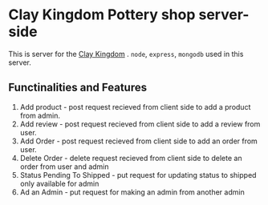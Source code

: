 # Clay Kingdom Pottery shop server-side

This is server for the [Clay Kingdom](https://clay-kingdom.web.app/) . 
`node`, `express`, `mongodb` used in this server. 

## Functinalities and Features

1. Add product - post request recieved from client side to add a product from admin.
2. Add review - post request recieved from client side to add a review from user.
3. Add Order - post request recieved from client side to add an order from user.
4. Delete Order - delete request recieved from client side to delete an order from user and admin
5. Status Pending To Shipped - put request for updating status to shipped only available for admin 
6. Ad an Admin  - put request for making an admin from another admin